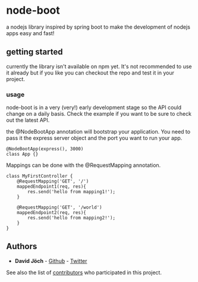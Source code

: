 # node-boot

a nodejs library inspired by spring boot to make the development of nodejs apps easy and fast!

## getting started

currently the library isn't available on npm yet. It's not recommended to use it already but if you
like you can checkout the repo and test it in your project.

### usage

node-boot is in a very (very!) early development stage so the API could change on a daily basis. Check the
example if you want to be sure to check out the latest API.

the @NodeBootApp annotation will bootstrap your application. You need to pass it the express server object 
and the port you want to run your app.

```
@NodeBootApp(express(), 3000)
class App {}
```

Mappings can be done with the @RequestMapping annotation. 

```
class MyFirstController {
    @RequestMapping('GET', '/')
    mappedEndpoint1(req, res){
        res.send('hello from mapping1!');
    }

    @RequestMapping('GET', '/world')
    mappedEndpoint2(req, res){
        res.send('hello from mapping2!');
    }
}
```

## Authors

* **David Jöch** - [Github](https://github.com/zwenza) - [Twitter](https://twitter.com/Zwenza)

See also the list of [contributors](https://github.com/zwenza/project/contributors) who participated in this project.